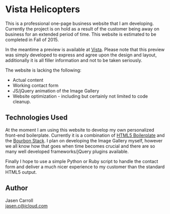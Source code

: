 # Vista Helicopters

This is a professional one-page business website that I am developing. Currently
the project is on hold as a result of the customer being away on business for an
extended period of time. This website is estimated to be completed in Fall of
2015.

In the meantime a preview is available at [Vista](http://www.jasencarroll.com/vista/). Please note that this preview was simply developed to
express and agree upon the design and layout, additionally it is all filler information and not to be taken seriously.

The website is lacking the following:

* Actual content
* Working contact form
* JS/jQuery animation of the Image Gallery
* Website optimization - including but certainly not limited to code cleanup.

## Technologies Used

At the moment I am using this website to develop my own personalized front-end boilerplate. Currently it is a combination of
[HTML5 Boilerplate](https://html5boilerplate.com/) and the [Bourbon Stack](http://bourbon.io/). I plan on developing the Image Gallery myself, however we all know how that goes when time becomes crucial and there are so many well developed frameworks/jQuery plugins available.

Finally I hope to use a simple Python or Ruby script to handle the contact form and deliver a much nicer experience to my customer than the standard HTML5 output.

## Author

Jasen Carroll  
jasen.c@icloud.com  
